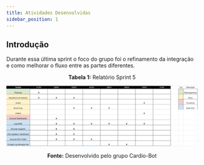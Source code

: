 ```yaml
---
title: Atividades Desenvolvidas 
sidebar_position: 1
---
```


## Introdução 

Durante essa última sprint o foco do grupo foi o refinamento da integração e como melhorar o fluxo entre as partes diferentes. 

<div align="center">

**Tabela 1:** Relatório Sprint 5

![imagem](../../../static/img/relatorios-sprint/relatorio-sprint5.png)

**Fonte:** Desenvolvido pelo grupo Cardio-Bot
</div>